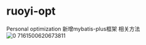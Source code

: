 # ruoyi-opt
Personal optimization
新增mybatis-plus框架
相关方法
![0 7161500620673811](https://user-images.githubusercontent.com/95197612/176862189-32b587b2-3c41-417e-bbbc-f303351e4c2d.png)
